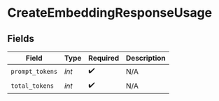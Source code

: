 # CreateEmbeddingResponseUsage


## Fields

| Field              | Type               | Required           | Description        |
| ------------------ | ------------------ | ------------------ | ------------------ |
| `prompt_tokens`    | *int*              | :heavy_check_mark: | N/A                |
| `total_tokens`     | *int*              | :heavy_check_mark: | N/A                |